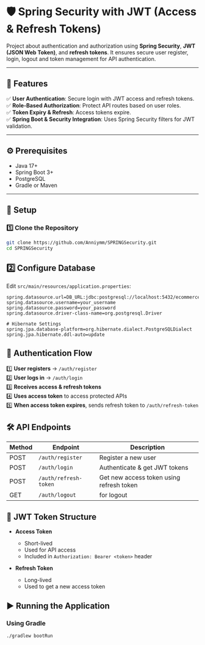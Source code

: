 # 🛡️ Spring Security with JWT (Access & Refresh Tokens)

Project about authentication and authorization using **Spring Security**, **JWT (JSON Web Token)**, and **refresh tokens**. It ensures secure user register, login, logout and token management for API authentication.

---

## 🚀 Features

✅ **User Authentication**: Secure login with JWT access and refresh tokens.  
✅ **Role-Based Authorization**: Protect API routes based on user roles.  
✅ **Token Expiry & Refresh**: Access tokens expire.  
✅ **Spring Boot & Security Integration**: Uses Spring Security filters for JWT validation.

---

## ⚙️ Prerequisites

- Java 17+  
- Spring Boot 3+  
- PostgreSQL
- Gradle or Maven

---

## 📌 Setup

### 1️⃣ Clone the Repository

```bash
git clone https://github.com/Anniymm/SPRINGSecurity.git
cd SPRINGSecurity
```

## 2️⃣ Configure Database

Edit `src/main/resources/application.properties`:

```properties
spring.datasource.url=DB_URL:jdbc:postgresql://localhost:5432/ecommerce
spring.datasource.username=your_username
spring.datasource.password=your_password
spring.datasource.driver-class-name=org.postgresql.Driver

# Hibernate Settings
spring.jpa.database-platform=org.hibernate.dialect.PostgreSQLDialect
spring.jpa.hibernate.ddl-auto=update
```
## 🔑 Authentication Flow

1️⃣ **User registers** → `/auth/register`  
2️⃣ **User logs in** → `/auth/login`  
3️⃣ **Receives access & refresh tokens**  
4️⃣ **Uses access token** to access protected APIs  
5️⃣ **When access token expires**, sends refresh token to `/auth/refresh-token`  

## 🛠️ API Endpoints

| Method | Endpoint            | Description                                 | 
|--------|---------------------|---------------------------------------------|
| POST   | `/auth/register`     | Register a new user                        | 
| POST   | `/auth/login`        | Authenticate & get JWT tokens              | 
| POST   | `/auth/refresh-token`      | Get new access token using refresh token   | 
| GET    | `/auth/logout`          | for logout                   | 


## 🔐 JWT Token Structure

- **Access Token**
  - Short-lived 
  - Used for API access
  - Included in `Authorization: Bearer <token>` header

- **Refresh Token**
  - Long-lived
  - Used to get a new access token


## ▶️ Running the Application

### Using Gradle

```bash
./gradlew bootRun
```



